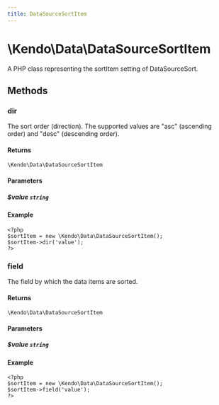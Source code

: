 ```yaml
---
title: DataSourceSortItem
---
```


# \Kendo\Data\DataSourceSortItem

A PHP class representing the sortItem setting of DataSourceSort.


## Methods

### dir
The sort order (direction). The supported values are "asc" (ascending order) and "desc" (descending order).

#### Returns
`\Kendo\Data\DataSourceSortItem`

#### Parameters

##### $value `string`



#### Example 
    <?php
    $sortItem = new \Kendo\Data\DataSourceSortItem();
    $sortItem->dir('value');
    ?>

### field
The field by which the data items are sorted.

#### Returns
`\Kendo\Data\DataSourceSortItem`

#### Parameters

##### $value `string`



#### Example 
    <?php
    $sortItem = new \Kendo\Data\DataSourceSortItem();
    $sortItem->field('value');
    ?>


